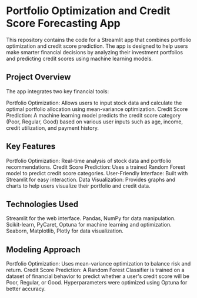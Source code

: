 # Portfolio Optimization and Credit Score Forecasting App
This repository contains the code for a Streamlit app that combines portfolio optimization and credit score prediction.
The app is designed to help users make smarter financial decisions by analyzing their investment portfolios and predicting credit scores using machine learning models.

## Project Overview

The app integrates two key financial tools:

Portfolio Optimization: Allows users to input stock data and calculate the optimal portfolio allocation using mean-variance optimization.
Credit Score Prediction: A machine learning model predicts the credit score category (Poor, Regular, Good) based on various user inputs such as age, income, credit utilization, and payment history.

## Key Features

Portfolio Optimization: Real-time analysis of stock data and portfolio recommendations.
Credit Score Prediction: Uses a trained Random Forest model to predict credit score categories.
User-Friendly Interface: Built with Streamlit for easy interaction.
Data Visualization: Provides graphs and charts to help users visualize their portfolio and credit data.

## Technologies Used

Streamlit for the web interface.
Pandas, NumPy for data manipulation.
Scikit-learn, PyCaret, Optuna for machine learning and optimization.
Seaborn, Matplotlib, Plotly for data visualization.

## Modeling Approach

Portfolio Optimization: Uses mean-variance optimization to balance risk and return.
Credit Score Prediction: A Random Forest Classifier is trained on a dataset of financial behavior to predict whether a user's credit score will be Poor, Regular, or Good. Hyperparameters were optimized using Optuna for better accuracy.

